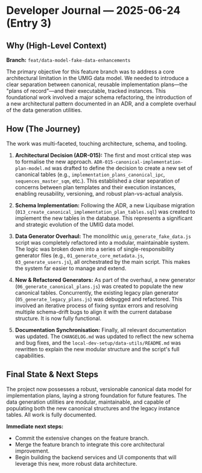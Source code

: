 # Developer Journal — 2025-06-24 (Entry 3)

## Why (High-Level Context)

**Branch:** `feat/data-model-fake-data-enhancements`

The primary objective for this feature branch was to address a core architectural limitation in the UMIG data model. We needed to introduce a clear separation between canonical, reusable implementation plans—the "plans of record"—and their executable, tracked instances. This foundational work involved a major schema refactoring, the introduction of a new architectural pattern documented in an ADR, and a complete overhaul of the data generation utilities.

## How (The Journey)

The work was multi-faceted, touching architecture, schema, and tooling.

1.  **Architectural Decision (ADR-015):** The first and most critical step was to formalise the new approach. `ADR-015-canonical-implementation-plan-model.md` was drafted to define the decision to create a new set of canonical tables (e.g., `implementation_plans_canonical_ipc`, `sequences_master_sqm`, etc.). This established a clear separation of concerns between plan templates and their execution instances, enabling reusability, versioning, and robust plan-vs-actual analysis.

2.  **Schema Implementation:** Following the ADR, a new Liquibase migration (`013_create_canonical_implementation_plan_tables.sql`) was created to implement the new tables in the database. This represents a significant and strategic evolution of the UMIG data model.

3.  **Data Generator Overhaul:** The monolithic `umig_generate_fake_data.js` script was completely refactored into a modular, maintainable system. The logic was broken down into a series of single-responsibility generator files (e.g., `01_generate_core_metadata.js`, `03_generate_users.js`), all orchestrated by the main script. This makes the system far easier to manage and extend.

4.  **New & Refactored Generators:** As part of the overhaul, a new generator (`06_generate_canonical_plans.js`) was created to populate the new canonical tables. Concurrently, the existing legacy plan generator (`05_generate_legacy_plans.js`) was debugged and refactored. This involved an iterative process of fixing syntax errors and resolving multiple schema-drift bugs to align it with the current database structure. It is now fully functional.

5.  **Documentation Synchronisation:** Finally, all relevant documentation was updated. The `CHANGELOG.md` was updated to reflect the new schema and bug fixes, and the `local-dev-setup/data-utils/README.md` was rewritten to explain the new modular structure and the script's full capabilities.

## Final State & Next Steps

The project now possesses a robust, versionable canonical data model for implementation plans, laying a strong foundation for future features. The data generation utilities are modular, maintainable, and capable of populating both the new canonical structures and the legacy instance tables. All work is fully documented.

**Immediate next steps:**
- Commit the extensive changes on the feature branch.
- Merge the feature branch to integrate this core architectural improvement.
- Begin building the backend services and UI components that will leverage this new, more robust data architecture.